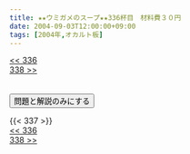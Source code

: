 ```yaml
---
title: ★★ウミガメのスープ★★336杯目　材料費３０円
date: 2004-09-03T12:00:00+09:00
tags: [2004年,オカルト板]
---
```

<div class="th_left"><a href="../336"><< 336</a></div>
<div class="th_right"><a href="../338">338 >></a></div>
<br><br>
<script src="../../js/cupsoup.js"></script>
<form>
<input type="button" value="問題と解説のみにする" onClick="toggleCupsoup()">
</form>
{{< 337 >}}
<div class="th_left"><a href="../336"><< 336</a></div>
<div class="th_right"><a href="../338">338 >></a></div>